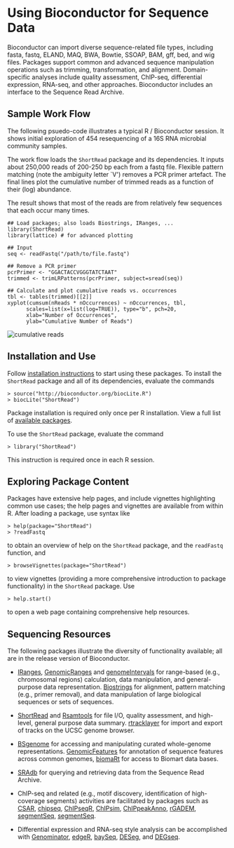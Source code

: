 Using Bioconductor for Sequence Data
====================================

Bioconductor can import diverse sequence-related file types, including
fasta, fastq, ELAND, MAQ, BWA, Bowtie, SSOAP, BAM, gff, bed, and wig
files. Packages support common and advanced sequence manipulation
operations such as trimming, transformation, and alignment.
Domain-specific analyses include quality assessment, ChIP-seq,
differential expression, RNA-seq, and other approaches. Bioconductor
includes an interface to the Sequence Read Archive.


## Sample Work Flow ##

The following psuedo-code illustrates a typical R / Bioconductor
session. It shows initial exploration of 454 resequencing of a 16S
RNA microbial community samples.

The work flow loads the <code>ShortRead</code> package and its
dependencies. It inputs about 250,000 reads of 200-250 bp each from a
fastq file. Flexible pattern matching (note the ambiguity letter `V')
removes a PCR primer artefact. The final lines plot the cumulative
number of trimmed reads as a function of their (log) abundance.

The result shows that most of the reads are from relatively few
sequences that each occur many times.

    ## Load packages; also loads Biostrings, IRanges, ...
    library(ShortRead)
    library(lattice) # for advanced plotting
    
    ## Input
    seq <- readFastq("/path/to/file.fastq")
    
    ## Remove a PCR primer
    pcrPrimer <- "GGACTACCVGGGTATCTAAT"
    trimmed <- trimLRPatterns(pcrPrimer, subject=sread(seq))
    
    ## Calculate and plot cumulative reads vs. occurrences
    tbl <- tables(trimmed)[[2]]
    xyplot(cumsum(nReads * nOccurrences) ~ nOccurrences, tbl, 
          scales=list(x=list(log=TRUE)), type="b", pch=20,
          xlab="Number of Occurrences", 
          ylab="Cumulative Number of Reads")


![cumulative reads](/images/help/workflows/cumulative-reads.png)


## Installation and Use ##

Follow [installation instructions]("/install/"") to start using these
packages.  To install the <code>ShortRead</code> package and all of
its dependencies, evaluate the commands

    > source("http://bioconductor.org/biocLite.R")
    > biocLite("ShortRead")

Package installation is required only once per R installation. View a
full list of
[available packages](http://bioconductor.org/packages/release/Software.html).

To use the <code>ShortRead</code> package, evaluate the
command

    > library("ShortRead")

This instruction is required once in each R session.


## Exploring Package Content ##

Packages have extensive help pages, and include vignettes highlighting
common use cases; the help pages and vignettes are available from
within R. After loading a package, use syntax like

    > help(package="ShortRead")
    > ?readFastq

to obtain an overview of help on the <code>ShortRead</code> package,
and the <code>readFastq</code> function, and

    > browseVignettes(package="ShortRead")

to view vignettes (providing a more comprehensive introduction to
package functionality) in the <code>ShortRead</code> package. Use

    > help.start()

to open a web page containing comprehensive help resources.


## Sequencing Resources ##

The following packages illustrate the diversity of functionality
available; all are in the release version of Bioconductor.

* [IRanges](http://bioconductor.org/packages/release/bioc/html/IRanges.html),
  [GenomicRanges](http://bioconductor.org/packages/release/bioc/html/GenomicRanges.html)
  and
  [genomeIntervals](http://bioconductor.org/packages/release/bioc/html/genomeIntervals.html)
  for range-based (e.g., chromosomal regions) calculation, data
  manipulation, and general-purpose data
  representation. [Biostrings](http://bioconductor.org/packages/release/bioc/html/Biostrings.html)
  for alignment, pattern matching (e.g., primer removal), and data
  manipulation of large biological sequences or sets of
  sequences.

* [ShortRead](http://bioconductor.org/packages/release/bioc/html/ShortRead.html)
  and
  [Rsamtools](http://bioconductor.org/packages/release/bioc/html/Rsamtools.html)
  for file I/O, quality assessment, and high-level, general purpose
  data summary.
  [rtracklayer](http://bioconductor.org/packages/release/bioc/html/rtracklayer.html)
  for import and export of tracks on the UCSC genome browser.

* [BSgenome](http://bioconductor.org/packages/release/bioc/html/BSgenome.html)
  for accessing and manipulating curated whole-genome representations.
  [GenomicFeatures](http://bioconductor.org/packages/release/bioc/html/GenomicFeatures.html)
  for annotation of sequence features across common genomes,
  [biomaRt](http://bioconductor.org/packages/release/bioc/html/biomaRt.html)
  for access to Biomart data bases.

* [SRAdb](http://bioconductor.org/packages/release/bioc/html/SRAdb.html)
  for querying and retrieving data from the Sequence Read Archive.

* ChIP-seq and related (e.g., motif discovery, identification of
  high-coverage segments) activities are facilitated by packages such
  as
  [CSAR](http://bioconductor.org/packages/release/bioc/html/CSAR.html),
  [chipseq](http://bioconductor.org/packages/release/bioc/html/chipseq.html),
  [ChIPseqR](http://bioconductor.org/packages/release/bioc/html/ChIPseqR.html),
  [ChIPsim](http://bioconductor.org/packages/release/bioc/html/ChIPsim.html),
  [ChIPpeakAnno](http://bioconductor.org/packages/release/bioc/html/ChIPpeakAnno.html),
  [rGADEM](http://bioconductor.org/packages/release/bioc/html/rGADEM.html),
  [segmentSeq](http://bioconductor.org/packages/release/bioc/html/segmentSeq.html),
  [segmentSeq](http://bioconductor.org/packages/release/bioc/html/segmentSeq.html).

* Differential expression and RNA-seq style analysis can be
  accomplished with
  [Genominator](http://bioconductor.org/packages/release/bioc/html/Genominator.html),
  [edgeR](http://bioconductor.org/packages/release/bioc/html/edgeR.html),
  [baySeq](http://bioconductor.org/packages/release/bioc/html/baySeq.html),
  [DESeg](http://bioconductor.org/packages/release/bioc/html/DESeg.html),
  and
  [DEGseq](http://bioconductor.org/packages/release/bioc/html/DEGseq.html).
